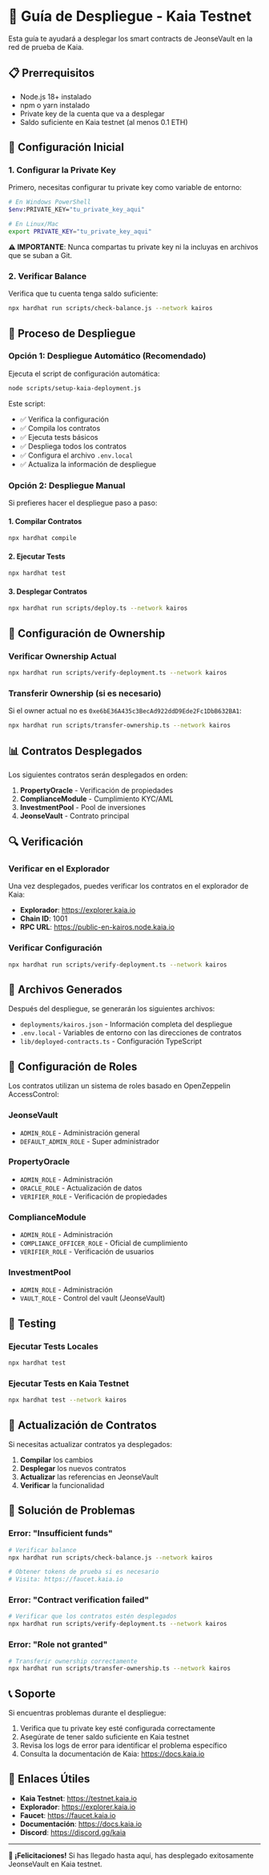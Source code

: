 # 🚀 Guía de Despliegue - Kaia Testnet

Esta guía te ayudará a desplegar los smart contracts de JeonseVault en la red de prueba de Kaia.

## 📋 Prerrequisitos

- Node.js 18+ instalado
- npm o yarn instalado
- Private key de la cuenta que va a desplegar
- Saldo suficiente en Kaia testnet (al menos 0.1 ETH)

## 🔧 Configuración Inicial

### 1. Configurar la Private Key

Primero, necesitas configurar tu private key como variable de entorno:

```bash
# En Windows PowerShell
$env:PRIVATE_KEY="tu_private_key_aqui"

# En Linux/Mac
export PRIVATE_KEY="tu_private_key_aqui"
```

**⚠️ IMPORTANTE**: Nunca compartas tu private key ni la incluyas en archivos que se suban a Git.

### 2. Verificar Balance

Verifica que tu cuenta tenga saldo suficiente:

```bash
npx hardhat run scripts/check-balance.js --network kairos
```

## 🚀 Proceso de Despliegue

### Opción 1: Despliegue Automático (Recomendado)

Ejecuta el script de configuración automática:

```bash
node scripts/setup-kaia-deployment.js
```

Este script:
- ✅ Verifica la configuración
- ✅ Compila los contratos
- ✅ Ejecuta tests básicos
- ✅ Despliega todos los contratos
- ✅ Configura el archivo `.env.local`
- ✅ Actualiza la información de despliegue

### Opción 2: Despliegue Manual

Si prefieres hacer el despliegue paso a paso:

#### 1. Compilar Contratos

```bash
npx hardhat compile
```

#### 2. Ejecutar Tests

```bash
npx hardhat test
```

#### 3. Desplegar Contratos

```bash
npx hardhat run scripts/deploy.ts --network kairos
```

## 🔐 Configuración de Ownership

### Verificar Ownership Actual

```bash
npx hardhat run scripts/verify-deployment.ts --network kairos
```

### Transferir Ownership (si es necesario)

Si el owner actual no es `0xe6bE36A435c3BecAd922ddD9Ede2Fc1DbB632BA1`:

```bash
npx hardhat run scripts/transfer-ownership.ts --network kairos
```

## 📊 Contratos Desplegados

Los siguientes contratos serán desplegados en orden:

1. **PropertyOracle** - Verificación de propiedades
2. **ComplianceModule** - Cumplimiento KYC/AML
3. **InvestmentPool** - Pool de inversiones
4. **JeonseVault** - Contrato principal

## 🔍 Verificación

### Verificar en el Explorador

Una vez desplegados, puedes verificar los contratos en el explorador de Kaia:
- **Explorador**: https://explorer.kaia.io
- **Chain ID**: 1001
- **RPC URL**: https://public-en-kairos.node.kaia.io

### Verificar Configuración

```bash
npx hardhat run scripts/verify-deployment.ts --network kairos
```

## 📄 Archivos Generados

Después del despliegue, se generarán los siguientes archivos:

- `deployments/kairos.json` - Información completa del despliegue
- `.env.local` - Variables de entorno con las direcciones de contratos
- `lib/deployed-contracts.ts` - Configuración TypeScript

## 🔧 Configuración de Roles

Los contratos utilizan un sistema de roles basado en OpenZeppelin AccessControl:

### JeonseVault
- `ADMIN_ROLE` - Administración general
- `DEFAULT_ADMIN_ROLE` - Super administrador

### PropertyOracle
- `ADMIN_ROLE` - Administración
- `ORACLE_ROLE` - Actualización de datos
- `VERIFIER_ROLE` - Verificación de propiedades

### ComplianceModule
- `ADMIN_ROLE` - Administración
- `COMPLIANCE_OFFICER_ROLE` - Oficial de cumplimiento
- `VERIFIER_ROLE` - Verificación de usuarios

### InvestmentPool
- `ADMIN_ROLE` - Administración
- `VAULT_ROLE` - Control del vault (JeonseVault)

## 🧪 Testing

### Ejecutar Tests Locales

```bash
npx hardhat test
```

### Ejecutar Tests en Kaia Testnet

```bash
npx hardhat test --network kairos
```

## 🔄 Actualización de Contratos

Si necesitas actualizar contratos ya desplegados:

1. **Compilar** los cambios
2. **Desplegar** los nuevos contratos
3. **Actualizar** las referencias en JeonseVault
4. **Verificar** la funcionalidad

## 🚨 Solución de Problemas

### Error: "Insufficient funds"

```bash
# Verificar balance
npx hardhat run scripts/check-balance.js --network kairos

# Obtener tokens de prueba si es necesario
# Visita: https://faucet.kaia.io
```

### Error: "Contract verification failed"

```bash
# Verificar que los contratos estén desplegados
npx hardhat run scripts/verify-deployment.ts --network kairos
```

### Error: "Role not granted"

```bash
# Transferir ownership correctamente
npx hardhat run scripts/transfer-ownership.ts --network kairos
```

## 📞 Soporte

Si encuentras problemas durante el despliegue:

1. Verifica que tu private key esté configurada correctamente
2. Asegúrate de tener saldo suficiente en Kaia testnet
3. Revisa los logs de error para identificar el problema específico
4. Consulta la documentación de Kaia: https://docs.kaia.io

## 🔗 Enlaces Útiles

- **Kaia Testnet**: https://testnet.kaia.io
- **Explorador**: https://explorer.kaia.io
- **Faucet**: https://faucet.kaia.io
- **Documentación**: https://docs.kaia.io
- **Discord**: https://discord.gg/kaia

---

**🎉 ¡Felicitaciones!** Si has llegado hasta aquí, has desplegado exitosamente JeonseVault en Kaia testnet.
